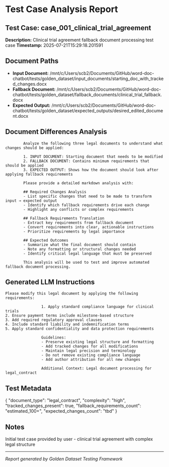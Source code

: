 # Test Case Analysis Report
        
## Test Case: case_001_clinical_trial_agreement
**Description:** Clinical trial agreement fallback document processing test case
**Timestamp:** 2025-07-21T15:29:18.201591

## Document Paths
- **Input Document:** /mnt/c/Users/scb2/Documents/GitHub/word-doc-chatbot/tests/golden_dataset/input_documents/starting_doc_with_tracked_changes.docx
- **Fallback Document:** /mnt/c/Users/scb2/Documents/GitHub/word-doc-chatbot/tests/golden_dataset/fallback_documents/clinical_trial_fallback.docx  
- **Expected Output:** /mnt/c/Users/scb2/Documents/GitHub/word-doc-chatbot/tests/golden_dataset/expected_outputs/desired_edited_document.docx

## Document Differences Analysis

            Analyze the following three legal documents to understand what changes should be applied:

            1. INPUT DOCUMENT: Starting document that needs to be modified
            2. FALLBACK DOCUMENT: Contains minimum requirements that should be applied
            3. EXPECTED OUTPUT: Shows how the document should look after applying fallback requirements

            Please provide a detailed markdown analysis with:
            
            ## Required Changes Analysis
            - List specific changes that need to be made to transform input → expected output  
            - Identify which fallback requirements drive each change
            - Highlight any conflicts or complex requirements
            
            ## Fallback Requirements Translation
            - Extract key requirements from fallback document
            - Convert requirements into clear, actionable instructions
            - Prioritize requirements by legal importance
            
            ## Expected Outcomes
            - Summarize what the final document should contain
            - Note any formatting or structural changes needed
            - Identify critical legal language that must be preserved
            
            This analysis will be used to test and improve automated fallback document processing.
            

## Generated LLM Instructions
```
Please modify this legal document by applying the following requirements:
                
                1. Apply standard compliance language for clinical trials
2. Ensure payment terms include milestone-based structure
3. Add required regulatory approval clauses
4. Include standard liability and indemnification terms
5. Apply standard confidentiality and data protection requirements
                
                Guidelines:
                - Preserve existing legal structure and formatting
                - Add tracked changes for all modifications  
                - Maintain legal precision and terminology
                - Do not remove existing compliance language
                - Add author attribution for all new changes
                
                Additional Context: Legal document processing for legal_contract
```

## Test Metadata
{
  "document_type": "legal_contract",
  "complexity": "high",
  "tracked_changes_present": true,
  "fallback_requirements_count": "estimated_100+",
  "expected_changes_count": "tbd"
}

## Notes
Initial test case provided by user - clinical trial agreement with complex legal structure

---
*Report generated by Golden Dataset Testing Framework*
